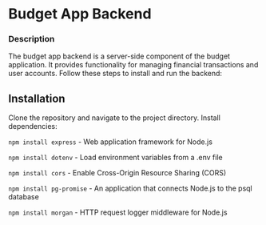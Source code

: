 # Budget App Backend

### Description

The budget app backend is a server-side component of the budget application. It provides functionality for managing financial transactions and user accounts. Follow these steps to install and run the backend:

## Installation

Clone the repository and navigate to the project directory. Install dependencies:

`npm install express` - Web application framework for Node.js

`npm install dotenv` - Load environment variables from a .env file

`npm install cors` - Enable Cross-Origin Resource Sharing (CORS)

`npm install pg-promise` - An application that connects Node.js to the psql database

`npm install morgan` - HTTP request logger middleware for Node.js
